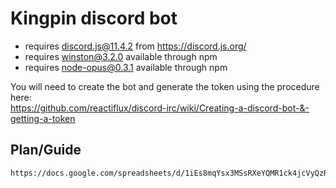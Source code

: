 # Kingpin discord bot

- requires discord.js@11.4.2 from https://discord.js.org/
- requires winston@3.2.0 available through npm
- requires node-opus@0.3.1 available through npm


You will need to create the bot and generate the token using the procedure here:  
    https://github.com/reactiflux/discord-irc/wiki/Creating-a-discord-bot-&-getting-a-token

## Plan/Guide
    https://docs.google.com/spreadsheets/d/1iEs8mqYsx3MSsRXeYQMR1ck4jcVyQzRcOzrXWV4Xa08/edit#gid=0
